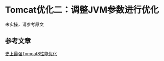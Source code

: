 # Tomcat优化二：调整JVM参数进行优化

未实操，请参考原文

## 参考文章

[史上最强Tomcat8性能优化](https://blog.csdn.net/ThinkWon/article/details/102744033)

